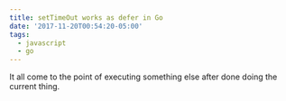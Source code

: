 ```yaml
---
title: setTimeOut works as defer in Go
date: '2017-11-20T00:54:20-05:00'
tags:
  - javascript
  - go
---
```

It all come to the point of executing something else after done doing the current thing.
